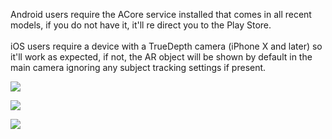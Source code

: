 <html>
<head>
<meta http-equiv="AddType" content="model/vnd.reality">
</head>
<body>
<div id="description">  
<p class="description">Android users require the ACore service installed that comes in all recent models, if you do not have it, it'll re direct you to the Play Store.<br><br>iOS users require a device with a TrueDepth camera (iPhone X and later) so it'll work as expected, if not, the AR object will be shown by default in the main camera ignoring any subject tracking settings if present.<br></p>  
</div>  
<div id="AR"> 
<div id="ios"> 
<p>
<a rel="ar" href="https://jdosses.github.io/Augmented/Mask_1.reality#callToAction=Face%20mask&checkoutTitle=Face%20mask&checkoutSubtitle=Disposable,%20breathable%20face%20mask&price=$5">
<img src="https://i.imgur.com/Et1UxEC.png" width="auto" height="auto">
</a>
</p>
<p>
<a rel="ar" href="https://jdosses.github.io/Augmented/HeadBand.reality#callToAction=Add%20to%20cart&checkoutTitle=Reindeer%20Headband&checkoutSubtitle=Rustic%20finish%20with%20rotating%20propeller&price=$8">
<img src="https://i.imgur.com/gx5HjN4.png" width="auto" height="auto">
</a>
</p>
</div>  
<div id="Android">  
  <p>
<a href="intent://arvr.google.com/scene-viewer/1.0?file=https://jdosses.github.io/Augmented/Rocket.glb&mode=ar_only#Intent;scheme=https;package=com.google.ar.core;action=android.intent.action.VIEW;S.browser_fallback_url=https://play.google.com/store/apps/details?id=com.google.ar.core&hl=en&gl=US;end;"><img src="https://i.imgur.com/b5X8BXu.png" width="auto" height="auto"></a>
  </p>  
</div>
</div>   
</body>
</html>
